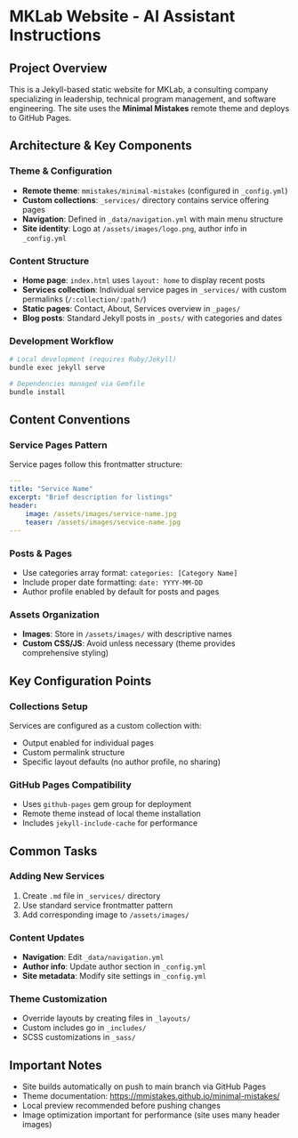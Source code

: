 # MKLab Website - AI Assistant Instructions

## Project Overview
This is a Jekyll-based static website for MKLab, a consulting company specializing in leadership, technical program management, and software engineering. The site uses the **Minimal Mistakes** remote theme and deploys to GitHub Pages.

## Architecture & Key Components

### Theme & Configuration
- **Remote theme**: `mmistakes/minimal-mistakes` (configured in `_config.yml`)
- **Custom collections**: `_services/` directory contains service offering pages
- **Navigation**: Defined in `_data/navigation.yml` with main menu structure
- **Site identity**: Logo at `/assets/images/logo.png`, author info in `_config.yml`

### Content Structure
- **Home page**: `index.html` uses `layout: home` to display recent posts
- **Services collection**: Individual service pages in `_services/` with custom permalinks (`/:collection/:path/`)
- **Static pages**: Contact, About, Services overview in `_pages/`
- **Blog posts**: Standard Jekyll posts in `_posts/` with categories and dates

### Development Workflow
```bash
# Local development (requires Ruby/Jekyll)
bundle exec jekyll serve

# Dependencies managed via Gemfile
bundle install
```

## Content Conventions

### Service Pages Pattern
Service pages follow this frontmatter structure:
```yaml
---
title: "Service Name"
excerpt: "Brief description for listings"
header:
    image: /assets/images/service-name.jpg
    teaser: /assets/images/service-name.jpg
---
```

### Posts & Pages
- Use categories array format: `categories: [Category Name]`
- Include proper date formatting: `date: YYYY-MM-DD`
- Author profile enabled by default for posts and pages

### Assets Organization
- **Images**: Store in `/assets/images/` with descriptive names
- **Custom CSS/JS**: Avoid unless necessary (theme provides comprehensive styling)

## Key Configuration Points

### Collections Setup
Services are configured as a custom collection with:
- Output enabled for individual pages
- Custom permalink structure
- Specific layout defaults (no author profile, no sharing)

### GitHub Pages Compatibility
- Uses `github-pages` gem group for deployment
- Remote theme instead of local theme installation
- Includes `jekyll-include-cache` for performance

## Common Tasks

### Adding New Services
1. Create `.md` file in `_services/` directory
2. Use standard service frontmatter pattern
3. Add corresponding image to `/assets/images/`

### Content Updates
- **Navigation**: Edit `_data/navigation.yml`
- **Author info**: Update author section in `_config.yml`
- **Site metadata**: Modify site settings in `_config.yml`

### Theme Customization
- Override layouts by creating files in `_layouts/`
- Custom includes go in `_includes/`
- SCSS customizations in `_sass/`

## Important Notes
- Site builds automatically on push to main branch via GitHub Pages
- Theme documentation: https://mmistakes.github.io/minimal-mistakes/
- Local preview recommended before pushing changes
- Image optimization important for performance (site uses many header images)